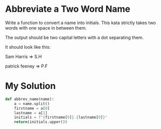 # Abbreviate a Two Word Name

Write a function to convert a name into initials. This kata strictly takes two words with one space in between them.

The output should be two capital letters with a dot separating them.

It should look like this:

Sam Harris => S.H

patrick feeney => P.F


# My Solution

```python
def abbrev_name(name):
	a = name.split()
	firstname = a[0]
	lastname = a[1]
	initials = f"{firstname[0]}.{lastname[0]}"
	return(initials.upper())
```

